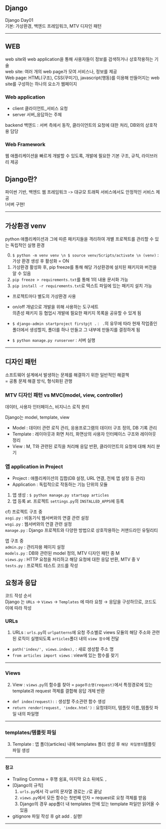 ## Django
Django Day01  
기본: 가상환경, 백엔드 프레임워크, MTV 디자인 패턴

---
## WEB
web site와 web application을 통해 사용자들이 정보를 검색하거나 상호작용하는 기술  
web site: 여러 개의 web page가 모여 서비스나, 정보를 제공  
Web page: HTML(구조), CSS(꾸미기), javascript(행동)를 이용해 만들어지는 web site를 구성하는 하나의 요소가 웹페이지  

### Web application
* client 클라이언트_서비스 요청
* server 서버_응답하는 주체

backend 백엔드 : 서버 측에서 동작, 클라이언트의 요청에 대한 처리, DB와의 상호작용 담당  

### Web Framework
웹 애플리케이션을 빠르게 개발할 수 있도록, 개발에 필요한 기본 구조, 규칙, 라이브러리 제공  


## Django란?
파이썬 기반, 백엔드 웹 프레임워크 -> 대규모 트래픽 서비스에서도 안정적인 서비스 제공  
!서버 구현!

***
## 가상환경 venv
python 애플리케이션과 그에 따른 패키지들을 격리하여 개별 프로젝트를 관리할 수 있는 독립적인 실행 환경

0. `$ python -m venv venv \n $ source venv/Scripts/activate \n (venv)` : 가상 환경 생성 후 활성화 = ON  
1. 가상환경 활성화 후, pip freeze를 통해 해당 가상환경에 설치된 패키지와 버전을 알 수 있음
2. `pip freeze > requirements.txt`를 통해 1의 내용 문서화 가능
3. `pip install -r requirements.txt`로 텍스트 파일에 있는 패키지 설치 가능

- 프로젝트마다 별도의 가상환경 사용
- on/off 개념으로 개발을 위해 사용하는 도구세트  
의존성 패키지 등 협업시 개발에 필요한 패키지 목록을 공유할 수 있게 됨  

- `$ django-admin startproject firstpjt .`      : ` .`의 유무에 따라 현재 작업중인 폴더에서 생성할지, 폴더를 하나 만들고 그 내부에 만들지를 결정하게 됨
- `$ python manage.py runserver` : 서버 실행

***
## 디자인 패턴
소프트웨어 설계에서 발생하는 문제를 해결하기 위한 일반적인 해결책  
= 공통 문제 해결 방식, 형식화된 관행  

### MTV 디자인 패턴 vs MVC(model, view, controller)
데이터, 사용자 인터페이스, 비지니스 로직 분리  

Django는 model, template, view  
- Model : 데이터 관련 로직 관리, 응용프로그램의 데이터 구조 정의, DB 기록 관리
- Template : 레이아웃과 화면 처리, 화면상의 사용자 인터페이스 구조와 레이아웃 정리
- View : M, T와 관련된 로직을 처리해 응답 반환, 클라이언트의 요청에 대해 처리 분기
### 앱 application in Project
- Project : 애플리케이션의 집합(DB 설정, URL 연결, 전체 앱 설정 등 관리)  
- Application : 독립적으로 작동하는 기능 단위의 모듈

1. 앱 생성 : `$ python manage.py startapp articles`
2. 앱 등록 at. 프로젝트 `settings.py`의 `INSTALLED_APPS`에 등록

cf) 프로젝트 구조 중  
`asgi.py` : 비동기식 웹서버와의 연결 관련 설정   
`wsgi.py` : 웹서버와의 연결 관련 설정   
`manage.py` : Django 프로젝트와 다양한 방법으로 상호작용하는 커맨드라인 유틸리티   

앱 구조 중  
`admin.py` : 관리자용 페이지 설정   
`models.py` : DB와 관련된 model 정의, MTV 디자인 패턴 중 M   
`views.py` : HTTP 요청을 처리하고 해당 요청에 대한 응답 반환, MTV 중 V   
`tests.py` : 프로젝트 테스트 코드를 작성  

## 요청과 응답
코드 작성 순서  
Django 는 `URLs` → `Views` → `Templates` 에 따라 요청 → 응답을 구성하므로, 코드도 이에 따라 작성  

### URLs
1. URLs : `urls.py`의 `urlpatterns`에 요청 주소별로 views 모듈의 해당 주소와 관련된 로직이 실행되도록 `articles`폴더 내의 `view 함수`에 전달  
- `path('index/', views.index),` : 새로 생성할 주소 명
- `from articles import views` : view에 있는 함수를 찾기
---
### Views
2. View : `views.py`의 함수를 찾아 = `page주소명(request)`에서 특정경로에 있는 template과 request 객체를 결합해 응답 개체 반환  
- `def index(request):` : 생성할 주소관련 함수 생성
- `return render(request, 'index.html')`  : 요청데이터, 템플릿 이름_템플릿 파일 내의 파일명
---
### templates/템플릿 파일
3. Template : 앱 폴더(articles) 내에 templates 폴더 생성 후 `해당 파일명의`템플릿 파일 생성

***
#### 참고
* Trailing Comma = 후행 쉼표, 마지막 요소 뒤에도 `,`  
* [Django의 규칙]
  1. `urls.py`에서 각 url의 문자열 경로는 `/`로 끝남
  2. `views.py`에서 모든 함수는 첫번째 인자 = request로 요청 객체를 받음
  3. Django의 경우 app폴더 내 templates 안에 있는 template 파일만 읽어올 수 있음
* gitignore 파일 작성 후 git add . 실행!
***
